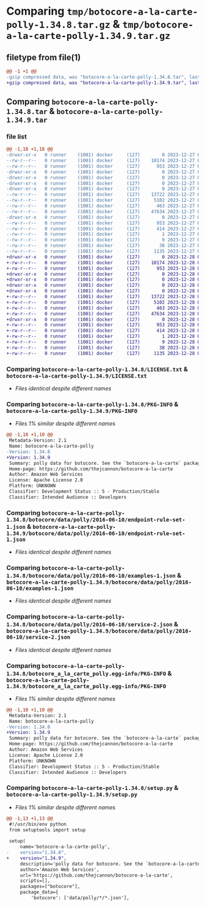 # Comparing `tmp/botocore-a-la-carte-polly-1.34.8.tar.gz` & `tmp/botocore-a-la-carte-polly-1.34.9.tar.gz`

## filetype from file(1)

```diff
@@ -1 +1 @@
-gzip compressed data, was "botocore-a-la-carte-polly-1.34.8.tar", last modified: Wed Dec 27 01:06:52 2023, max compression
+gzip compressed data, was "botocore-a-la-carte-polly-1.34.9.tar", last modified: Thu Dec 28 01:06:53 2023, max compression
```

## Comparing `botocore-a-la-carte-polly-1.34.8.tar` & `botocore-a-la-carte-polly-1.34.9.tar`

### file list

```diff
@@ -1,18 +1,18 @@
-drwxr-xr-x   0 runner    (1001) docker     (127)        0 2023-12-27 01:06:52.231342 botocore-a-la-carte-polly-1.34.8/
--rw-r--r--   0 runner    (1001) docker     (127)    10174 2023-12-27 01:06:51.000000 botocore-a-la-carte-polly-1.34.8/LICENSE.txt
--rw-r--r--   0 runner    (1001) docker     (127)      953 2023-12-27 01:06:52.231342 botocore-a-la-carte-polly-1.34.8/PKG-INFO
-drwxr-xr-x   0 runner    (1001) docker     (127)        0 2023-12-27 01:06:52.227342 botocore-a-la-carte-polly-1.34.8/botocore/
-drwxr-xr-x   0 runner    (1001) docker     (127)        0 2023-12-27 01:06:52.227342 botocore-a-la-carte-polly-1.34.8/botocore/data/
-drwxr-xr-x   0 runner    (1001) docker     (127)        0 2023-12-27 01:06:52.227342 botocore-a-la-carte-polly-1.34.8/botocore/data/polly/
-drwxr-xr-x   0 runner    (1001) docker     (127)        0 2023-12-27 01:06:52.231342 botocore-a-la-carte-polly-1.34.8/botocore/data/polly/2016-06-10/
--rw-r--r--   0 runner    (1001) docker     (127)    13722 2023-12-27 01:06:29.000000 botocore-a-la-carte-polly-1.34.8/botocore/data/polly/2016-06-10/endpoint-rule-set-1.json
--rw-r--r--   0 runner    (1001) docker     (127)     5102 2023-12-27 01:06:29.000000 botocore-a-la-carte-polly-1.34.8/botocore/data/polly/2016-06-10/examples-1.json
--rw-r--r--   0 runner    (1001) docker     (127)      463 2023-12-27 01:06:29.000000 botocore-a-la-carte-polly-1.34.8/botocore/data/polly/2016-06-10/paginators-1.json
--rw-r--r--   0 runner    (1001) docker     (127)    47634 2023-12-27 01:06:29.000000 botocore-a-la-carte-polly-1.34.8/botocore/data/polly/2016-06-10/service-2.json
-drwxr-xr-x   0 runner    (1001) docker     (127)        0 2023-12-27 01:06:52.231342 botocore-a-la-carte-polly-1.34.8/botocore_a_la_carte_polly.egg-info/
--rw-r--r--   0 runner    (1001) docker     (127)      953 2023-12-27 01:06:52.000000 botocore-a-la-carte-polly-1.34.8/botocore_a_la_carte_polly.egg-info/PKG-INFO
--rw-r--r--   0 runner    (1001) docker     (127)      414 2023-12-27 01:06:52.000000 botocore-a-la-carte-polly-1.34.8/botocore_a_la_carte_polly.egg-info/SOURCES.txt
--rw-r--r--   0 runner    (1001) docker     (127)        1 2023-12-27 01:06:52.000000 botocore-a-la-carte-polly-1.34.8/botocore_a_la_carte_polly.egg-info/dependency_links.txt
--rw-r--r--   0 runner    (1001) docker     (127)        9 2023-12-27 01:06:52.000000 botocore-a-la-carte-polly-1.34.8/botocore_a_la_carte_polly.egg-info/top_level.txt
--rw-r--r--   0 runner    (1001) docker     (127)       38 2023-12-27 01:06:52.231342 botocore-a-la-carte-polly-1.34.8/setup.cfg
--rw-r--r--   0 runner    (1001) docker     (127)     1135 2023-12-27 01:06:51.000000 botocore-a-la-carte-polly-1.34.8/setup.py
+drwxr-xr-x   0 runner    (1001) docker     (127)        0 2023-12-28 01:06:53.910374 botocore-a-la-carte-polly-1.34.9/
+-rw-r--r--   0 runner    (1001) docker     (127)    10174 2023-12-28 01:06:53.000000 botocore-a-la-carte-polly-1.34.9/LICENSE.txt
+-rw-r--r--   0 runner    (1001) docker     (127)      953 2023-12-28 01:06:53.910374 botocore-a-la-carte-polly-1.34.9/PKG-INFO
+drwxr-xr-x   0 runner    (1001) docker     (127)        0 2023-12-28 01:06:53.910374 botocore-a-la-carte-polly-1.34.9/botocore/
+drwxr-xr-x   0 runner    (1001) docker     (127)        0 2023-12-28 01:06:53.910374 botocore-a-la-carte-polly-1.34.9/botocore/data/
+drwxr-xr-x   0 runner    (1001) docker     (127)        0 2023-12-28 01:06:53.910374 botocore-a-la-carte-polly-1.34.9/botocore/data/polly/
+drwxr-xr-x   0 runner    (1001) docker     (127)        0 2023-12-28 01:06:53.910374 botocore-a-la-carte-polly-1.34.9/botocore/data/polly/2016-06-10/
+-rw-r--r--   0 runner    (1001) docker     (127)    13722 2023-12-28 01:06:26.000000 botocore-a-la-carte-polly-1.34.9/botocore/data/polly/2016-06-10/endpoint-rule-set-1.json
+-rw-r--r--   0 runner    (1001) docker     (127)     5102 2023-12-28 01:06:26.000000 botocore-a-la-carte-polly-1.34.9/botocore/data/polly/2016-06-10/examples-1.json
+-rw-r--r--   0 runner    (1001) docker     (127)      463 2023-12-28 01:06:26.000000 botocore-a-la-carte-polly-1.34.9/botocore/data/polly/2016-06-10/paginators-1.json
+-rw-r--r--   0 runner    (1001) docker     (127)    47634 2023-12-28 01:06:26.000000 botocore-a-la-carte-polly-1.34.9/botocore/data/polly/2016-06-10/service-2.json
+drwxr-xr-x   0 runner    (1001) docker     (127)        0 2023-12-28 01:06:53.910374 botocore-a-la-carte-polly-1.34.9/botocore_a_la_carte_polly.egg-info/
+-rw-r--r--   0 runner    (1001) docker     (127)      953 2023-12-28 01:06:53.000000 botocore-a-la-carte-polly-1.34.9/botocore_a_la_carte_polly.egg-info/PKG-INFO
+-rw-r--r--   0 runner    (1001) docker     (127)      414 2023-12-28 01:06:53.000000 botocore-a-la-carte-polly-1.34.9/botocore_a_la_carte_polly.egg-info/SOURCES.txt
+-rw-r--r--   0 runner    (1001) docker     (127)        1 2023-12-28 01:06:53.000000 botocore-a-la-carte-polly-1.34.9/botocore_a_la_carte_polly.egg-info/dependency_links.txt
+-rw-r--r--   0 runner    (1001) docker     (127)        9 2023-12-28 01:06:53.000000 botocore-a-la-carte-polly-1.34.9/botocore_a_la_carte_polly.egg-info/top_level.txt
+-rw-r--r--   0 runner    (1001) docker     (127)       38 2023-12-28 01:06:53.910374 botocore-a-la-carte-polly-1.34.9/setup.cfg
+-rw-r--r--   0 runner    (1001) docker     (127)     1135 2023-12-28 01:06:53.000000 botocore-a-la-carte-polly-1.34.9/setup.py
```

### Comparing `botocore-a-la-carte-polly-1.34.8/LICENSE.txt` & `botocore-a-la-carte-polly-1.34.9/LICENSE.txt`

 * *Files identical despite different names*

### Comparing `botocore-a-la-carte-polly-1.34.8/PKG-INFO` & `botocore-a-la-carte-polly-1.34.9/PKG-INFO`

 * *Files 1% similar despite different names*

```diff
@@ -1,10 +1,10 @@
 Metadata-Version: 2.1
 Name: botocore-a-la-carte-polly
-Version: 1.34.8
+Version: 1.34.9
 Summary: polly data for botocore. See the `botocore-a-la-carte` package for more info.
 Home-page: https://github.com/thejcannon/botocore-a-la-carte
 Author: Amazon Web Services
 License: Apache License 2.0
 Platform: UNKNOWN
 Classifier: Development Status :: 5 - Production/Stable
 Classifier: Intended Audience :: Developers
```

### Comparing `botocore-a-la-carte-polly-1.34.8/botocore/data/polly/2016-06-10/endpoint-rule-set-1.json` & `botocore-a-la-carte-polly-1.34.9/botocore/data/polly/2016-06-10/endpoint-rule-set-1.json`

 * *Files identical despite different names*

### Comparing `botocore-a-la-carte-polly-1.34.8/botocore/data/polly/2016-06-10/examples-1.json` & `botocore-a-la-carte-polly-1.34.9/botocore/data/polly/2016-06-10/examples-1.json`

 * *Files identical despite different names*

### Comparing `botocore-a-la-carte-polly-1.34.8/botocore/data/polly/2016-06-10/service-2.json` & `botocore-a-la-carte-polly-1.34.9/botocore/data/polly/2016-06-10/service-2.json`

 * *Files identical despite different names*

### Comparing `botocore-a-la-carte-polly-1.34.8/botocore_a_la_carte_polly.egg-info/PKG-INFO` & `botocore-a-la-carte-polly-1.34.9/botocore_a_la_carte_polly.egg-info/PKG-INFO`

 * *Files 1% similar despite different names*

```diff
@@ -1,10 +1,10 @@
 Metadata-Version: 2.1
 Name: botocore-a-la-carte-polly
-Version: 1.34.8
+Version: 1.34.9
 Summary: polly data for botocore. See the `botocore-a-la-carte` package for more info.
 Home-page: https://github.com/thejcannon/botocore-a-la-carte
 Author: Amazon Web Services
 License: Apache License 2.0
 Platform: UNKNOWN
 Classifier: Development Status :: 5 - Production/Stable
 Classifier: Intended Audience :: Developers
```

### Comparing `botocore-a-la-carte-polly-1.34.8/setup.py` & `botocore-a-la-carte-polly-1.34.9/setup.py`

 * *Files 1% similar despite different names*

```diff
@@ -1,13 +1,13 @@
 #!/usr/bin/env python
 from setuptools import setup
 
 setup(
     name='botocore-a-la-carte-polly',
-    version="1.34.8",
+    version="1.34.9",
     description='polly data for botocore. See the `botocore-a-la-carte` package for more info.',
     author='Amazon Web Services',
     url='https://github.com/thejcannon/botocore-a-la-carte',
     scripts=[],
     packages=["botocore"],
     package_data={
         'botocore': ['data/polly/*/*.json'],
```

